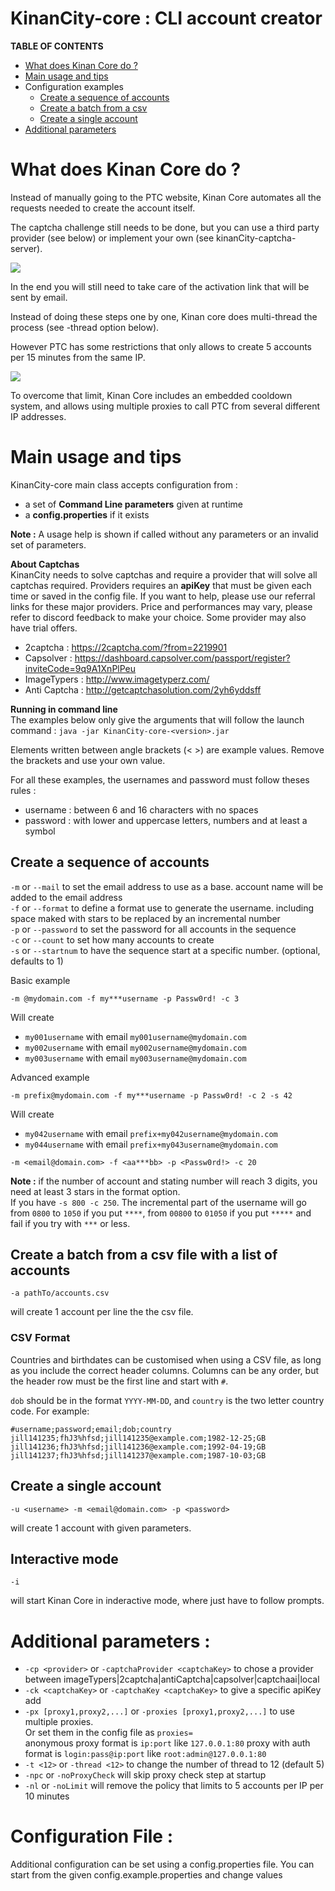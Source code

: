# KinanCity-core : CLI account creator

**TABLE OF CONTENTS**

- [What does Kinan Core do ?](#what-does-kinan-core-do)
- [Main usage and tips](#main-usage-and-tips)
- Configuration examples
  - [Create a sequence of accounts](#create-a-sequence-of-accounts)
  - [Create a batch from a csv](#create-a-batch-from-a-csv)
  - [Create a single account](#create-a-single-account)
- [Additional parameters](#additional-parameters)

# What does Kinan Core do ?

Instead of manually going to the PTC website, Kinan Core automates all the requests needed to create the account itself.

The captcha challenge still needs to be done, but you can use a third party provider (see below) or implement your own (see kinanCity-captcha-server).

![](../docs/1_KinanCore.png)

In the end you will still need to take care of the activation link that will be sent by email.

Instead of doing these steps one by one, Kinan core does multi-thread the process (see -thread option below).

However PTC has some restrictions that only allows to create 5 accounts per 15 minutes from the same IP. 

![](../docs/2_IPrestrictions.png)

To overcome that limit, Kinan Core includes an embedded cooldown system, and allows using multiple proxies to call PTC from several different IP addresses.

# Main usage and tips

KinanCity-core main class accepts configuration from :
- a set of **Command Line parameters** given at runtime
- a **config.properties** if it exists

**Note :**  A usage help is shown if called without any parameters or an invalid set of parameters.

**About Captchas**  
KinanCity needs to solve captchas and require a provider that will solve all captchas required. Providers requires an **apiKey** that must be given each time or saved in the config file. If you want to help, please use our referral links for these major providers. Price and performances may vary, please refer to discord feedback to make your choice. Some provider may also have trial offers.
- 2captcha : https://2captcha.com/?from=2219901
- Capsolver : https://dashboard.capsolver.com/passport/register?inviteCode=9q9A1XnPlPeu
- ImageTypers : http://www.imagetyperz.com/
- Anti Captcha : http://getcaptchasolution.com/2yh6yddsff


**Running in command line**  
The examples below only give the arguments that will follow the launch command : `java -jar KinanCity-core-<version>.jar`

Elements written between angle brackets (< >) are example values. Remove the brackets and use your own value.

For all these examples, the usernames and password must follow theses rules :  
- username : between 6 and 16 characters with no spaces
- password : with lower and uppercase letters, numbers and at least a symbol

## Create a sequence of accounts

`-m` or `--mail` to set the email address to use as a base. account name will be added to the email address  
`-f` or `--format` to define a format use to generate the username. including space maked with stars to be replaced by an incremental number  
`-p` or `--password` to set the password for all accounts in the sequence  
`-c` or `--count` to set how many accounts to create  
`-s` or `--startnum` to have the sequence start at a specific number. (optional, defaults to 1)  

Basic example

`-m @mydomain.com -f my***username -p Passw0rd! -c 3`  

Will create

* `my001username` with email `my001username@mydomain.com`
* `my002username` with email `my002username@mydomain.com`
* `my003username` with email `my003username@mydomain.com`

Advanced example

`-m prefix@mydomain.com -f my***username -p Passw0rd! -c 2 -s 42`  

Will create

* `my042username` with email `prefix+my042username@mydomain.com`
* `my044username` with email `prefix+my043username@mydomain.com`

`-m <email@domain.com> -f <aa***bb> -p <Passw0rd!> -c 20`

**Note :** if the number of account and stating number will reach 3 digits, you need at least 3 stars in the format option.  
If you have `-s 800 -c 250`. The incremental part of the username will go from `0800` to `1050` if you put `****`, from `00800` to `01050` if you put `*****` 
and fail if you try with `***` or less.

## Create a batch from a csv file with a list of accounts

`-a pathTo/accounts.csv`

will create 1 account per line the the csv file.

### CSV Format

Countries and birthdates can be customised when using a CSV file, as long as you include the correct header columns. Columns can be any order, but the header row must be the first line and start with `#`.

`dob` should be in the format `YYYY-MM-DD`, and `country` is the two letter country code. For example:

```csv
#username;password;email;dob;country
jill141235;fhJ3%hfsd;jill141235@example.com;1982-12-25;GB
jill141236;fhJ3%hfsd;jill141236@example.com;1992-04-19;GB
jill141237;fhJ3%hfsd;jill141237@example.com;1987-10-03;GB
```


## Create a single account

`-u <username> -m <email@domain.com> -p <password>`

will create 1 account with given parameters.

## Interactive mode

`-i`

will start Kinan Core in inderactive mode, where just have to follow prompts.

# Additional parameters :

* `-cp <provider>` or `-captchaProvider <captchaKey>` to chose a provider between imageTypers|2captcha|antiCaptcha|capsolver|captchaai|local
* `-ck <captchaKey>` or `-captchaKey <captchaKey>` to give a specific apiKey add
* `-px [proxy1,proxy2,...]` or `-proxies [proxy1,proxy2,...]` to use multiple proxies.  
Or set them in the config file as `proxies=`  
anonymous proxy format is `ip:port` like `127.0.0.1:80`
proxy with auth format is `login:pass@ip:port` like `root:admin@127.0.0.1:80`
* `-t <12>` or `-thread <12>` to change the number of thread to 12 (default 5)
* `-npc` or `-noProxyCheck` will skip proxy check step at startup
* `-nl` or `-noLimit` will remove the policy that limits to 5 accounts per IP per 10 minutes

# Configuration File :
Additional configuration can be set using a config.properties file. You can start from the given config.example.properties and change values
